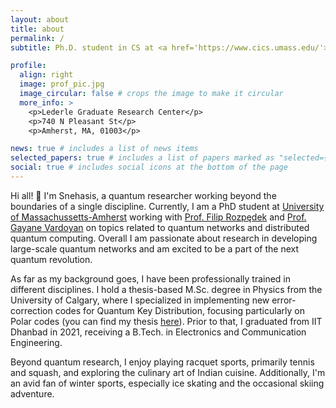 ```yaml
---
layout: about
title: about
permalink: /
subtitle: Ph.D. student in CS at <a href='https://www.cics.umass.edu/'>University of Massachussetts-Amherst</a> || M.Sc. Physics, University of Calgary || B.Tech. ECE, IIT Dhanbad

profile:
  align: right
  image: prof_pic.jpg
  image_circular: false # crops the image to make it circular
  more_info: >
    <p>Lederle Graduate Research Center</p>
    <p>740 N Pleasant St</p>
    <p>Amherst, MA, 01003</p>

news: true # includes a list of news items
selected_papers: true # includes a list of papers marked as "selected={true}"
social: true # includes social icons at the bottom of the page
---
```


Hi all! 👋 
I'm Snehasis, a quantum researcher working beyond the boundaries of a single discipline. Currently, I am a PhD student at <a href='https://www.cics.umass.edu/'> University of Massachussetts-Amherst</a> working with <a href='https://www.cics.umass.edu/people/rozpedek-filip'>Prof. Filip Rozpędek</a> and <a href='https://www.cics.umass.edu/people/vardoyan-gayane'>Prof. Gayane Vardoyan</a> on topics related to quantum networks and distributed quantum computing. Overall I am passionate about research in developing large-scale quantum networks and am excited to be a part of the next quantum revolution.

As far as my background goes, I have been professionally trained in different disciplines. I hold a thesis-based M.Sc. degree in Physics from the University of Calgary, where I specialized in implementing new error-correction codes for Quantum Key Distribution, focusing particularly on Polar codes (you can find my thesis <a href='https://prism.ucalgary.ca/server/api/core/bitstreams/20a187d9-ee2e-4e31-acc8-e6622e5a546d/content'>here</a>). Prior to that, I graduated from IIT Dhanbad in 2021, receiving a B.Tech. in Electronics and Communication Engineering.

Beyond quantum research, I enjoy playing racquet sports, primarily tennis and squash, and exploring the culinary art of Indian cuisine. Additionally, I'm an avid fan of winter sports, especially ice skating and the occasional skiing adventure.
